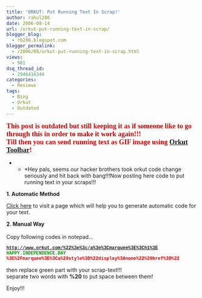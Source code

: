 ```yaml
---
title: 'ORKUT: Put Running Text In Scrap!'
author: rahul286
date: 2006-08-14
url: /orkut-put-running-text-in-scrap/
blogger_blog:
  - rb286.blogspot.com
blogger_permalink:
  - /2006/08/orkut-put-running-text-in-scrap.html
views:
  - 981
dsq_thread_id:
  - 2946416344
categories:
  - Reviews
tags:
  - Bing
  - Orkut
  - Outdated
---
```

<span style="font-weight: bold;font-size: 130%;font-family: lucida grande;color: #cc0000">This post is outdated but still keeping it as if someone like to go through this in order to make it work again!!!<br /> Till then you can send running text as GIF image using <a href="http://devilsworkshop.org/2006/08/02/orkut-toolbar-a-must-have-extension/">Orkut Toolbar</a>!<br /> </span>

* * *Hey pals, seems our hacker brothers took orkut code change seriously and hit back with bang!!!Now posting here code to put running text in your scraps!!!

<span style="font-weight: bold">1. Automatic Method</span></p> 

<a href="http://www.geocities.com/rahulb286/rolltext_scrap.html" onclick="_gaq.push(['_trackEvent', 'outbound-article', 'http://www.geocities.com/rahulb286/rolltext_scrap.html', 'Click here']);" >Click here</a> to visit a page which will help you to generate automatic code for your text.

<span style="font-weight: bold">2. Manual Way<br /> </span>  
Copy following codes in notepad&#8230;

<span style="font-weight: bold;font-size: 85%;font-family: courier new"><span style="color: #cc0000">http://www.orkut.com/%22%3e%3c/a%3e%3Cmarquee%3E%3Ch1%3E</span><br /> <span style="color: #009900">HAPPY.INDEPENDENCE.DAY</span><br /> </span><span style="color: #cc0000"><span style="font-weight: bold;font-size: 85%;font-family: courier new">%3C%2Fmarquee%3E%3Ca%20style%3D%22display%3Anone%22%20href%3D%22</span> </span>

then replace green part with your scrap-text!!!  
separate two words with <span style="font-weight: bold">%20<span style="font-weight: bold"> </span></span>to put space between them!

Enjoy!!!
